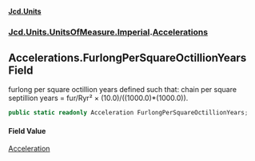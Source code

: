 #### [Jcd.Units](index.md 'index')
### [Jcd.Units.UnitsOfMeasure.Imperial](Jcd.Units.UnitsOfMeasure.Imperial.md 'Jcd.Units.UnitsOfMeasure.Imperial').[Accelerations](Accelerations.md 'Jcd.Units.UnitsOfMeasure.Imperial.Accelerations')

## Accelerations.FurlongPerSquareOctillionYears Field

furlong per square octillion years defined such that: chain per square septillion years = fur/Ryr² ×
(10.0)/((1000.0)*(1000.0)).

```csharp
public static readonly Acceleration FurlongPerSquareOctillionYears;
```

#### Field Value
[Acceleration](Acceleration.md 'Jcd.Units.UnitTypes.Acceleration')